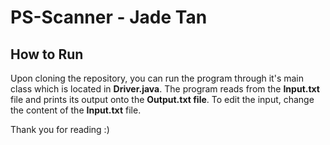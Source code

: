 # PS-Scanner - Jade Tan

How to Run
-
Upon cloning the repository, you can run the program through it's main class which is located in **Driver.java**. The program reads from the **Input.txt** file and prints its output onto the **Output.txt file**. To edit the input, change the content of the **Input.txt** file.

Thank you for reading :)
